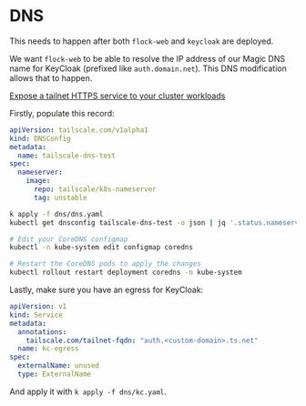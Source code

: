 # DNS

This needs to happen after both `flock-web` and `keycloak` are deployed.

We want `flock-web` to be able to resolve the IP address of our Magic DNS name for KeyCloak (prefixed like `auth.domain.net`). This DNS modification allows that to happen.

[Expose a tailnet HTTPS service to your cluster workloads](https://tailscale.com/kb/1438/kubernetes-operator-cluster-egress#expose-a-tailnet-https-service-to-your-cluster-workloads)

Firstly, populate this record:

```yaml
apiVersion: tailscale.com/v1alpha1
kind: DNSConfig
metadata:
  name: tailscale-dns-test
spec:
  nameserver:
    image:
      repo: tailscale/k8s-nameserver
      tag: unstable
```

```bash
k apply -f dns/dns.yaml
kubectl get dnsconfig tailscale-dns-test -o json | jq '.status.nameserver.ip' -r | pbcopy
```

```bash
# Edit your CoreDNS configmap
kubectl -n kube-system edit configmap coredns

# Restart the CoreDNS pods to apply the changes
kubectl rollout restart deployment coredns -n kube-system
```

Lastly, make sure you have an egress for KeyCloak:

```yaml
apiVersion: v1
kind: Service
metadata:
  annotations:
    tailscale.com/tailnet-fqdn: "auth.<custom-domain>.ts.net"
  name: kc-egress
spec:
  externalName: unused
  type: ExternalName
```

And apply it with `k apply -f dns/kc.yaml`.
